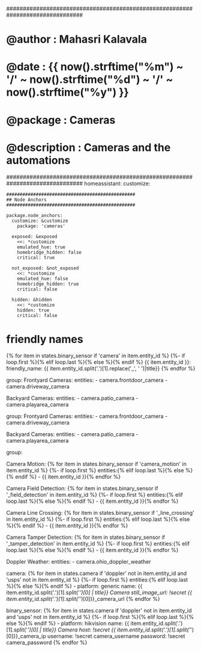 ###############################################################################
#   @author         :   Mahasri Kalavala
#   @date           :   {{ now().strftime("%m")  ~ '/' ~ now().strftime("%d") ~ '/' ~ now().strftime("%y") }}
#   @package        :   Cameras
#   @description    :   Cameras and the automations
###############################################################################
homeassistant:
  customize:

    ################################################
    ## Node Anchors
    ################################################

    package.node_anchors:
      customize: &customize
        package: 'cameras'

      exposed: &exposed
        <<: *customize
        emulated_hue: true
        homebridge_hidden: false
        critical: true

      not_exposed: &not_exposed
        <<: *customize
        emulated_hue: false
        homebridge_hidden: true
        critical: false

      hidden: &hidden
        <<: *customize
        hidden: true
        critical: false

# friendly names
{% for item in states.binary_sensor if 'camera' in item.entity_id %}
{%- if loop.first %}{% elif loop.last %}{% else %}{% endif %}
    {{ item.entity_id }}:
      friendly_name: {{ item.entity_id.split('.')[1].replace('_', ' ')|title}}
{% endfor %}

group:
  Frontyard Cameras:
    entities:
      - camera.frontdoor_camera
      - camera.driveway_camera

  Backyard Cameras:
    entities:
      - camera.patio_camera
      - camera.playarea_camera

group:
  Frontyard Cameras:
    entities:
      - camera.frontdoor_camera
      - camera.driveway_camera

  Backyard Cameras:
    entities:
      - camera.patio_camera
      - camera.playarea_camera

group:

  Camera Motion:
{% for item in states.binary_sensor if 'camera_motion' in item.entity_id %}
{%- if loop.first %}    entities:{% elif loop.last %}{% else %}{% endif %}
      - {{ item.entity_id }}{% endfor %}

  Camera Field Detection:
{% for item in states.binary_sensor if '_field_detection' in item.entity_id %}
{%- if loop.first %}    entities:{% elif loop.last %}{% else %}{% endif %}
      - {{ item.entity_id }}{% endfor %}

  Camera Line Crossing:
{% for item in states.binary_sensor if '_line_crossing' in item.entity_id %}
{%- if loop.first %}    entities:{% elif loop.last %}{% else %}{% endif %}
      - {{ item.entity_id }}{% endfor %}

  Camera Tamper Detection:
{% for item in states.binary_sensor if '_tamper_detection' in item.entity_id %}
{%- if loop.first %}    entities:{% elif loop.last %}{% else %}{% endif %}
      - {{ item.entity_id }}{% endfor %}

  Doppler Weather:
    entities:
      - camera.ohio_doppler_weather

camera:
{% for item in states.camera if 'doppler' not in item.entity_id and 'usps' not in item.entity_id %}
{%- if loop.first %}  entities:{% elif loop.last %}{% else %}{% endif %}
    - platform: generic
      name: {{ item.entity_id.split('.')[1].split('_')[0] | title}} Camera
      still_image_url: !secret {{ item.entity_id.split('.')[1].split('_')[0]}}_camera_url
{% endfor %}

binary_sensor:
{% for item in states.camera if 'doppler' not in item.entity_id and 'usps' not in item.entity_id %}
{%- if loop.first %}{% elif loop.last %}{% else %}{% endif %}
    - platform: hikvision
      name: {{ item.entity_id.split('.')[1].split('_')[0] | title}} Camera
      host: !secret {{ item.entity_id.split('.')[1].split('_')[0]}}_camera_ip
      username: !secret camera_username
      password: !secret camera_password
{% endfor %}
